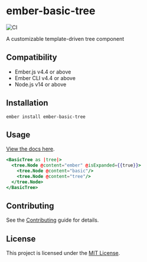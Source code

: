 # ember-basic-tree

![CI](https://github.com/dwickern/ember-basic-tree/workflows/CI/badge.svg)

A customizable template-driven tree component

## Compatibility

* Ember.js v4.4 or above
* Ember CLI v4.4 or above
* Node.js v14 or above


## Installation

```
ember install ember-basic-tree
```


## Usage

[View the docs here](https://dwickern.github.io/ember-basic-tree/).

```hbs
<BasicTree as |tree|>
  <tree.Node @content="ember" @isExpanded={{true}}>
    <tree.Node @content="basic"/>
    <tree.Node @content="tree"/>
  </tree.Node>
</BasicTree>
```

## Contributing

See the [Contributing](CONTRIBUTING.md) guide for details.


## License

This project is licensed under the [MIT License](LICENSE.md).
